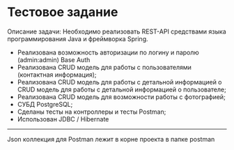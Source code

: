 # Тестовое задание

Описание задачи:
Необходимо реализовать REST-API средствами языка программирования Java и
фреймворка Spring.
- Реализована возможность авторизации по логину и паролю (admin:admin) Base Auth
- Реализована CRUD модель для работы с пользователями (контактная
  информация);
- Реализована CRUD модель для работы с детальной информацией о
  CRUD модель для работы с детальной информацией о
  пользователе;
- Реализована CRUD модель для возможности работы с фотографией;
- СУБД PostgreSQL;
- Сделаны тесты на контроллеры и тесты Postman;
- Использован JDBC / Hibernate

---
Json коллекция для Postman лежит в корне проекта в папке postman
